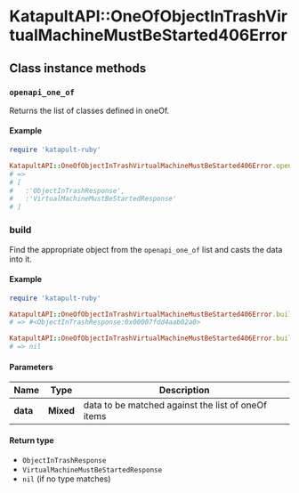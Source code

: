 # KatapultAPI::OneOfObjectInTrashVirtualMachineMustBeStarted406Error

## Class instance methods

### `openapi_one_of`

Returns the list of classes defined in oneOf.

#### Example

```ruby
require 'katapult-ruby'

KatapultAPI::OneOfObjectInTrashVirtualMachineMustBeStarted406Error.openapi_one_of
# =>
# [
#   :'ObjectInTrashResponse',
#   :'VirtualMachineMustBeStartedResponse'
# ]
```

### build

Find the appropriate object from the `openapi_one_of` list and casts the data into it.

#### Example

```ruby
require 'katapult-ruby'

KatapultAPI::OneOfObjectInTrashVirtualMachineMustBeStarted406Error.build(data)
# => #<ObjectInTrashResponse:0x00007fdd4aab02a0>

KatapultAPI::OneOfObjectInTrashVirtualMachineMustBeStarted406Error.build(data_that_doesnt_match)
# => nil
```

#### Parameters

| Name | Type | Description |
| ---- | ---- | ----------- |
| **data** | **Mixed** | data to be matched against the list of oneOf items |

#### Return type

- `ObjectInTrashResponse`
- `VirtualMachineMustBeStartedResponse`
- `nil` (if no type matches)

